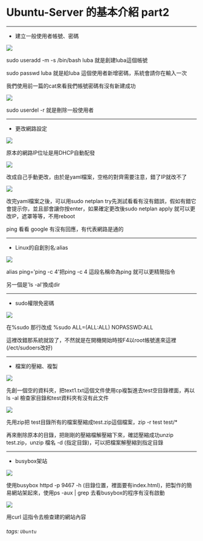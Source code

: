 # Ubuntu-Server 的基本介紹 part2

---

* 建立一般使用者帳號、密碼

![](https://i.imgur.com/cANkiVQ.jpg)

sudo useradd -m -s /bin/bash luba 就是創建luba這個帳號

sudo passwd luba 就是給luba 這個使用者新增密碼，系統會請你在輸入一次

我們使用前一篇的cat來看我們帳號密碼有沒有新建成功

![](https://i.imgur.com/JzkW2tN.jpg)

sudo userdel -r 就是刪除一般使用者

---

* 更改網路設定

![](https://i.imgur.com/3BFfgmQ.jpg)

原本的網路IP位址是用DHCP自動配發

![](https://i.imgur.com/68U1CUc.jpg)

改成自己手動更改，由於是yaml檔案，空格的對齊需要注意，錯了IP就改不了

![](https://i.imgur.com/nSY6sgZ.jpg)

改完yaml檔案之後，可以用sudo netplan try先測試看看有沒有錯誤，假如有錯它會提示你，並且部會讓你按enter，如果確定更改後sudo netplan apply 就可以更改IP，遮罩等等，不用reboot

ping 看看 google 有沒有回應，有代表網路是通的

---

* Linux的自創別名:alias

![](https://i.imgur.com/8PgYIJT.jpg)

alias ping='ping -c 4'把ping -c 4 這段名稱命為ping 就可以更精簡指令

另一個是'ls -al'換成dir

---

* sudo權限免密碼

![](https://i.imgur.com/zQPHNe7.jpg)

在%sudo 那行改成 %sudo ALL=(ALL:ALL)  NOPASSWD:ALL

這裡改錯那系統就毀了，不然就是在開機開始時按F4以root帳號進來這裡(/ect/sudoers改好)

---

* 檔案的壓縮、複製

![](https://i.imgur.com/1sHPmfp.jpg)

先創一個空的資料夾，把text1.txt這個文件使用cp複製進去test空目錄裡面，再以ls -al 檢查家目錄和test資料夾有沒有此文件

![](https://i.imgur.com/sSdgKg2.jpg)

先用zip把 test目錄所有的檔案壓縮成test.zip這個檔案，zip -r test test/*

再來刪除原本的目錄，把剛剛的壓縮檔解壓縮下來，確認壓縮成功unzip test.zip，unzip 檔名 -d (指定目錄)，可以把檔案解壓縮到指定目錄

---

* busybox架站

![](https://i.imgur.com/kD5l8K3.jpg)

使用busybox httpd -p 9467 -h (目錄位置，裡面要有index.html)，把製作的簡易網站架起來，使用ps -aux | grep 去看busybox的程序有沒有啟動

![](https://i.imgur.com/uvgei6W.jpg)

用curl 這指令去檢查建的網站內容


###### tags: `Ubuntu`